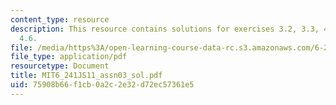 ```yaml
---
content_type: resource
description: This resource contains solutions for exercises 3.2, 3.3, 4.1, 4.5, and
  4.6.
file: /media/https%3A/open-learning-course-data-rc.s3.amazonaws.com/6-241j-dynamic-systems-and-control-spring-2011/75908b66f1cb0a2c2e32d72ec57361e5_MIT6_241JS11_assn03_sol.pdf
file_type: application/pdf
resourcetype: Document
title: MIT6_241JS11_assn03_sol.pdf
uid: 75908b66-f1cb-0a2c-2e32-d72ec57361e5
---
```

